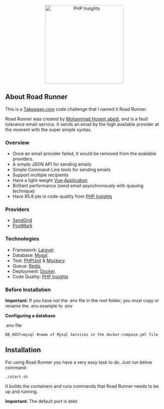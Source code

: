 <p align="center">
        <img src="https://raw.githubusercontent.com/hoseinz3/simpleStore/hoseinz3-patch-1/10.jpg" width="250" alt="PHP Insights">
</p>

## About Road Runner
This is a [Takeaway.com](https://wwww.takeaway) code challenge that I named it Road Runner.

Road Runner was created by [Mohammad Hosein abedi](https://github.com/hoseinz3), and is a fault tolerance email-service.
It sends an email by the high available provider at the moment with the super simple syntax.

### Overview
- Once an email provider failed, It would be removed from the available providers.
- A simple JSON API for sending emails
- Simple Command-Line tools for sending emails
- Support multiple recipients
- Have a light-weight [Vue-Application](https://github.com/hoseinz3/ui-road-runner)
- Brilliant performance (send email asynchronously with queuing technique)
- Have 95.8 pts in code-quality from [PHP Insights](https://github.com/nunomaduro/phpinsights)
### Providers
- [SendGrid](https://sendgrid.com)
- [PostMark](https://postmarkapp.com)
### Technologies
- Framework: [Laravel](https://github.com/laravel/laravel).
- Database: [Mysql](https://www.mysql.com/).
- Test: [PHPUnit](https://github.com/sebastianbergmann/phpunit) & [Mockery](https://github.com/mockery/mockery).
- Queue: [Redis](https://redis.io/).
- Deployment: [Docker](https://www.docker.com/).
- Code Quality: [PHP Insights](https://github.com/nunomaduro/phpinsights)

### Before Installation
**Important:** If you have not the .env file in the root folder, you must copy or rename the .env.example to .env

**Configuring a database**

.env file
```
DB_HOST=mysql #name of Mysql Services in the docker-compose.yml file
```
## Installation
For using Road Runner you have a very easy task to do. Just run below command:

```./start.sh```

It builds the containers and runs commands that Road Runner needs to be up and running.

**Important:** The default port is ```8088```

